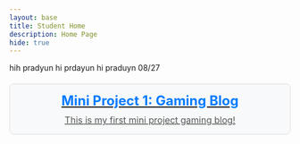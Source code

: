 ```yaml
---
layout: base
title: Student Home 
description: Home Page
hide: true
---
```


hih pradyun hi prdayun hi praduyn 08/27

<html lang="en">

<head>
  <meta charset="utf-8">
  <meta name="viewport" content="width=device-width, initial-scale=1">
  <title>Button Example</title>
  <style>
    .project-submenu {
      margin: 20px 0;
      padding: 15px;
      background-color: #f8f9fa;
      border: 1px solid #ddd;
      border-radius: 8px;
      text-align: center;
      transition: background-color 0.3s, box-shadow 0.3s;
    }

    .project-button {
      display: block;
      text-decoration: none;
      color: #333;
    }

    .project-button h2 {
      margin: 0;
      font-size: 24px;
      color: #007bff;
    }

    .project-button p {
      margin: 10px 0 0;
      font-size: 16px;
      color: #555;
    }

    .project-submenu:hover {
      background-color: #e9ecef;
      box-shadow: 0 0 10px rgba(0, 0, 0, 0.1);
    }

    .project-submenu:hover .project-button h2 {
      color: #0056b3;
    }
  </style>
</head>

<body>
  <div class="project-submenu">
    <a href="miniproject.html" class="project-button">
      <h2>Mini Project 1: Gaming Blog</h2>
      <p>This is my first mini project gaming blog!</p>
    </a>
  </div>
</body>

</html>


